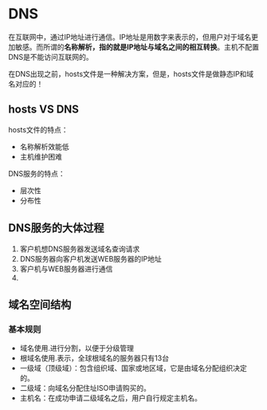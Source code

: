 # DNS
在互联网中，通过IP地址进行通信。IP地址是用数字来表示的，但用户对于域名更加敏感。而所谓的**名称解析，指的就是IP地址与域名之间的相互转换**。主机不配置DNS是不能访问互联网的。

在DNS出现之前，hosts文件是一种解决方案，但是，hosts文件是做静态IP和域名对应的！

## hosts VS DNS
hosts文件的特点：
* 名称解析效能低
* 主机维护困难

DNS服务的特点：
* 层次性
* 分布性


## DNS服务的大体过程

1. 客户机想DNS服务器发送域名查询请求
2. DNS服务器向客户机发送WEB服务器的IP地址
3. 客户机与WEB服务器进行通信
4. 

## 域名空间结构

### 基本规则

* 域名使用.进行分割，以便于分级管理
* 根域名使用.表示，全球根域名的服务器只有13台
* 一级域（顶级域）：包含组织域、国家或地区域，它是由域名分配组织决定的。
* 二级域：向域名分配住址ISO申请购买的。
* 主机名：在成功申请二级域名之后，用户自行规定主机名。

